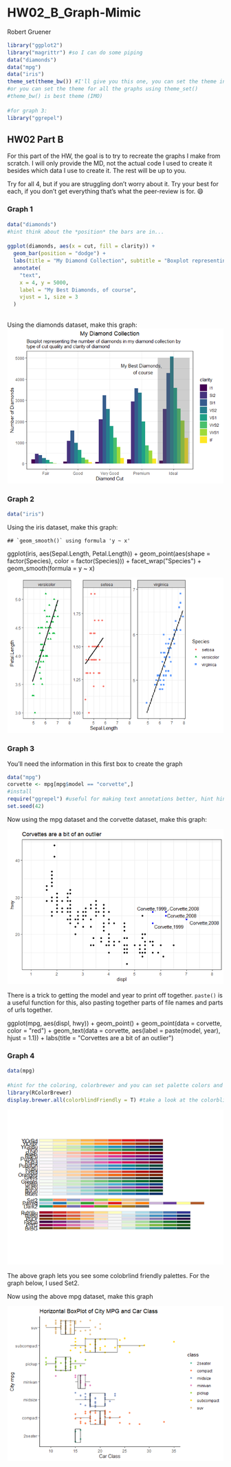 HW02\_B\_Graph-Mimic
================
Robert Gruener

``` r
library("ggplot2")
library("magrittr") #so I can do some piping
data("diamonds")
data("mpg")
data("iris")
theme_set(theme_bw()) #I'll give you this one, you can set the theme individually for graphs
#or you can set the theme for all the graphs using theme_set()
#theme_bw() is best theme (IMO)

#for graph 3:
library("ggrepel")
```

## HW02 Part B

For this part of the HW, the goal is to try to recreate the graphs I
make from scratch. I will only provide the MD, not the actual code I
used to create it besides which data I use to create it. The rest will
be up to you.

Try for all 4, but if you are struggling don’t worry about it. Try your
best for each, if you don’t get everything that’s what the peer-review
is for. :smile:

### Graph 1

``` r
data("diamonds")
#hint think about the *position* the bars are in...

ggplot(diamonds, aes(x = cut, fill = clarity)) +
  geom_bar(position = "dodge") +
  labs(title = "My Diamond Collection", subtitle = "Boxplot representing the number of diamonds in my diamond collection by type of cut quality and clarity of diamond", x = "Diamond Cut", y = "Number of Diamonds") +
  annotate(
    "text",
    x = 4, y = 5000,
    label = "My Best Diamonds, of course",
    vjust = 1, size = 3
  )
  
```

Using the diamonds dataset, make this graph:
![](HW02_B_Mimic_files/figure-gfm/unnamed-chunk-2-1.png)<!-- -->

### Graph 2

``` r
data("iris")
```

Using the iris dataset, make this graph:

    ## `geom_smooth()` using formula 'y ~ x'
    
ggplot(iris, aes(Sepal.Length, Petal.Length)) +
  geom_point(aes(shape = factor(Species), color = factor(Species))) +
  facet_wrap("Species") +
  geom_smooth(formula = y ~ x)

![](HW02_B_Mimic_files/figure-gfm/unnamed-chunk-4-1.png)<!-- -->

### Graph 3

You’ll need the information in this first box to create the graph

``` r
data("mpg")
corvette <- mpg[mpg$model == "corvette",]
#install
require("ggrepel") #useful for making text annotations better, hint hint
set.seed(42)
```

Now using the mpg dataset and the corvette dataset, make this graph:

![](HW02_B_Mimic_files/figure-gfm/unnamed-chunk-6-1.png)<!-- -->

There is a trick to getting the model and year to print off together.
`paste()` is a useful function for this, also pasting together parts of
file names and parts of urls together.

ggplot(mpg, aes(displ, hwy)) +
  geom_point() +
  geom_point(data = corvette, color = "red") +
  geom_text(data = corvette, aes(label = paste(model, year), hjust = 1.1)) +
  labs(title = "Corvettes are a bit of an outlier")

### Graph 4

``` r
data(mpg)

#hint for the coloring, colorbrewer and you can set palette colors and make your graphs colorblind friendly
library(RColorBrewer)
display.brewer.all(colorblindFriendly = T) #take a look at the colorblindfriendly options
```

![](HW02_B_Mimic_files/figure-gfm/unnamed-chunk-7-1.png)<!-- -->

The above graph lets you see some colobrlind friendly palettes. For the
graph below, I used Set2.

Now using the above mpg dataset, make this graph

![](HW02_B_Mimic_files/figure-gfm/unnamed-chunk-8-1.png)<!-- -->
